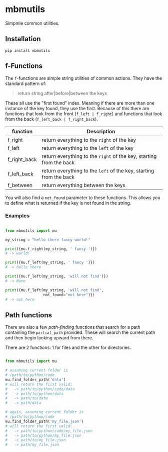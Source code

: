 # mbmutils

Simpmle common utilities.

## Installation

```
pip install mbmutils
```

## f-Functions

The `f`-functions are simple string utilities of common actions. They have the
standard pattern of:

> return string after|before|between the keys

These all use the "first found" index. Meaning if there are more than one
instance of the key found, they use the first. Because of this there are functions
that look from the front (`f_left | f_right`) and functions that look from the
back (`f_left_back | f_right_back`).

| function     | Description                                                         |
|--------------|---------------------------------------------------------------------|
| f_right      | return everything to the `right` of the key                         |
| f_left       | return everything to the `left` of the key                          |
| f_right_back | return everything to the `right` of the key, starting from the back |
| f_left_back  | return everything to the `left` of the key, starting from the back  |
| f_between          | return everything between the keys          |

You will also find a `not_found` parameter to these functions. This
allows you to define what is returned if the key is not found in the string.

### Examples

```python

from mbmutils import mu

my_string = "hello there fancy world!"

print({mu.f_right(my_string, ' fancy ')})
# -> world!

print({mu.f_left(my_string, ' fancy ')})
# -> hello there 

print({mu.f_left(my_string, 'will not find')})
# -> None 

print({mu.f_left(my_string, 'will not find',
                 not_found="not here")})
# -> not here 
```

## Path functions

There are also a few _path-finding_ functions that search for a path
containing the `partial_path` provided. These will search the current path
and then begin looking upward from there.

There are 2 functions: 1 for files and the other for directories.

```python

from mbmutils import mu

# assuming current folder is
# /path/to/python/code
mu.find_folder_path('data')
# will return the first valid:
#   -> path/to/python/code/data
#   -> path/to/python/data
#   -> path/to/data
#   -> path/data

# again, assuming current folder is
# /path/to/python/code
mu.find_folder_path('my_file.json')
# will return the first valid:
#   -> path/to/python/code/my_file.json
#   -> path/to/python/my_file.json
#   -> path/to/my_file.json
#   -> path/my_file.json

```